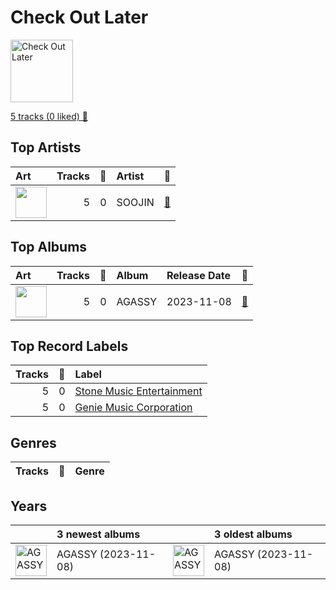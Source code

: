 # Check Out Later


<img src="https://i.scdn.co/image/ab67616d0000b2730c1f1054d3a170ee26430c79" alt="Check Out Later" width="100" />

[5 tracks (0 liked) 🔗](https://open.spotify.com/playlist/2FgMW8NMJOZgvHtvDOWBCe)

## Top Artists

| Art | Tracks | 💚 | Artist | 🔗 |
|:---|---:|---:|:---|:---|
| <img src="https://i.scdn.co/image/ab6761610000e5ebde20099448ac7948d726b972" alt="" width="50" /> | 5 | 0 | SOOJIN | [🔗](https://open.spotify.com/artist/0kB3Vlf3xDNZQz6NjAPJV8) |





## Top Albums

| Art | Tracks | 💚 | Album | Release Date | 🔗 |
|:---|---:|---:|:---|:---|:---|
| <img src="https://i.scdn.co/image/ab67616d0000b2730c1f1054d3a170ee26430c79" alt="" width="50" /> | 5 | 0 | AGASSY | 2023-11-08 | [🔗](https://open.spotify.com/album/5FzkGrCoC8PIz1yz6oy8RK) |



## Top Record Labels

| Tracks | 💚 | Label |
|---:|---:|:---|
| 5 | 0 | [Stone Music Entertainment](../../labels/stone_music_entertainment/overview.md) |
| 5 | 0 | [Genie Music Corporation](../../labels/genie_music_corporation/overview.md) |



## Genres

| Tracks | 💚 | Genre |
|---|---|---|



## Years





| ​ | 3 newest albums | ​​ | 3 oldest albums |
|:---|:---|:---|:---|
| <img src="https://i.scdn.co/image/ab67616d0000b2730c1f1054d3a170ee26430c79" alt="AGASSY" width="50" /> | AGASSY (2023-11-08) | <img src="https://i.scdn.co/image/ab67616d0000b2730c1f1054d3a170ee26430c79" alt="AGASSY" width="50" /> | AGASSY (2023-11-08) |